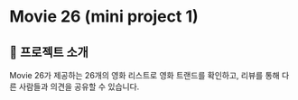 # Movie 26 (mini project 1)

## 👋 프로젝트 소개

Movie 26가 제공하는 26개의 영화 리스트로 영화 트랜드를 확인하고, 리뷰를 통해 다른 사람들과 의견을 공유할 수 있습니다.
